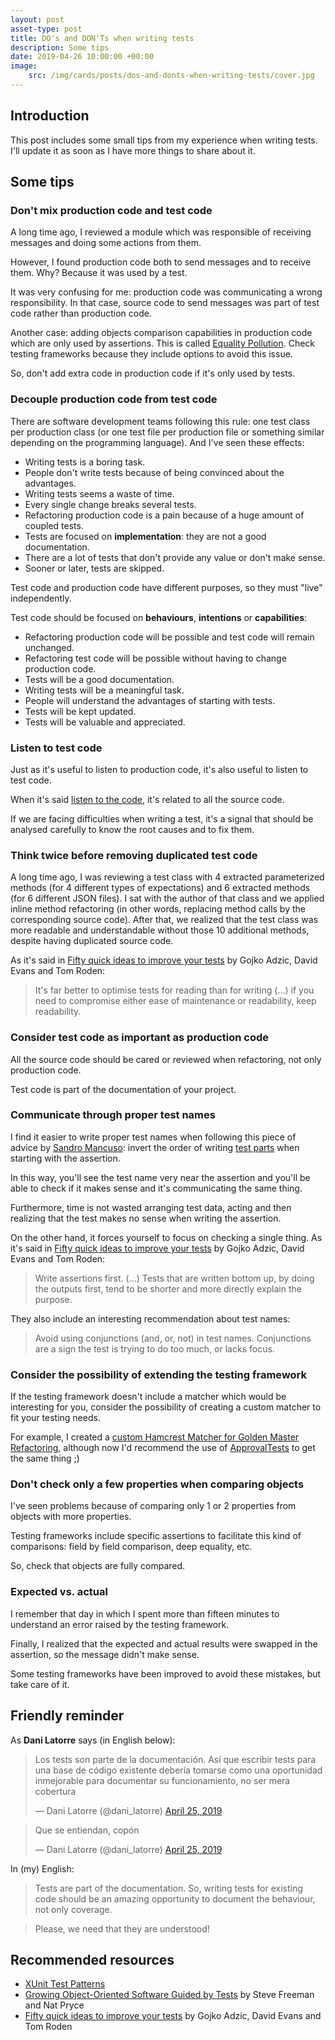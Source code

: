 ```yaml
---
layout: post
asset-type: post
title: DO's and DON'Ts when writing tests
description: Some tips
date: 2019-04-26 10:00:00 +00:00
image:
    src: /img/cards/posts/dos-and-donts-when-writing-tests/cover.jpg
---
```


## Introduction

This post includes some small tips from my experience when writing tests. I'll update it as soon as I have more things to share about it.

## Some tips

### Don't mix production code and test code

A long time ago, I reviewed a module which was responsible of receiving messages and doing some actions from them.

However, I found production code both to send messages and to receive them. Why? Because it was used by a test.

It was very confusing for me: production code was communicating a wrong responsibility. In that case, source code to send messages was part of test code rather than production code.

Another case: adding objects comparison capabilities in production code which are only used by assertions. This is called [Equality Pollution](http://xunitpatterns.com/Test%20Logic%20in%20Production.html). Check testing frameworks because they include options to avoid this issue.

So, don't add extra code in production code if it's only used by tests.

### Decouple production code from test code

There are software development teams following this rule: one test class per production class (or one test file per production file or something similar depending on the programming language). And I've seen these effects:

* Writing tests is a boring task.
* People don't write tests because of being convinced about the advantages.
* Writing tests seems a waste of time.
* Every single change breaks several tests.
* Refactoring production code is a pain because of a huge amount of coupled tests.
* Tests are focused on **implementation**: they are not a good documentation.
* There are a lot of tests that don't provide any value or don't make sense.
* Sooner or later, tests are skipped.

Test code and production code have different purposes, so they must "live" independently.

Test code should be focused on **behaviours**, **intentions** or **capabilities**:

* Refactoring production code will be possible and test code will remain unchanged.
* Refactoring test code will be possible without having to change production code.
* Tests will be a good documentation.
* Writing tests will be a meaningful task.
* People will understand the advantages of starting with tests.
* Tests will be kept updated.
* Tests will be valuable and appreciated.

### Listen to test code

Just as it's useful to listen to production code, it's also useful to listen to test code.

When it's said [listen to the code](http://wiki.c2.com/?ListenToTheCode), it's related to all the source code.

If we are facing difficulties when writing a test, it's a signal that should be analysed carefully to know the root causes and to fix them.

### Think twice before removing duplicated test code

A long time ago, I was reviewing a test class with 4 extracted parameterized methods (for 4 different types of expectations) and 6 extracted methods (for 6 different JSON files). I sat with the author of that class and we applied inline method refactoring (in other words, replacing method calls by the corresponding source code). After that, we realized that the test class was more readable and understandable without those 10 additional methods, despite having duplicated source code.

As it's said in [Fifty quick ideas to improve your tests](https://fiftyquickideas.com/fifty-quick-ideas-to-improve-your-tests/) by Gojko Adzic, David Evans and Tom Roden:

> It's far better to optimise tests for reading than for writing (...) if you need to compromise either ease of maintenance or readability, keep readability.

### Consider test code as important as production code

All the source code should be cared or reviewed when refactoring, not only production code.

Test code is part of the documentation of your project.

### Communicate through proper test names

I find it easier to write proper test names when following this piece of advice by [Sandro Mancuso](https://twitter.com/sandromancuso): invert the order of writing [test parts](http://wiki.c2.com/?ArrangeActAssert) when starting with the assertion. 

In this way, you'll see the test name very near the assertion and you'll be able to check if it makes sense and it's communicating the same thing.

Furthermore, time is not wasted arranging test data, acting and then realizing that the test makes no sense when writing the assertion. 

On the other hand, it forces yourself to focus on checking a single thing. As it's said in [Fifty quick ideas to improve your tests](https://fiftyquickideas.com/fifty-quick-ideas-to-improve-your-tests/) by Gojko Adzic, David Evans and Tom Roden:

> Write assertions first. (...) Tests that are written bottom up, by doing the outputs first, tend to be shorter and more directly explain the purpose.

They also include an interesting recommendation about test names:

> Avoid using conjunctions (and, or, not) in test names. Conjunctions are a sign the test is trying to do too much, or lacks focus.

### Consider the possibility of extending the testing framework

If the testing framework doesn't include a matcher which would be interesting for you, consider the possibility of creating a custom matcher to fit your testing needs.

For example, I created a [custom Hamcrest Matcher for Golden Master Refactoring](https://github.com/rachelcarmena/legacyutils/blob/custom-hamcrest-matcher/src/test/java/com/gmaur/legacycode/legacyutils/output/StringIsEqualsAsPreviousInMatcher.java), although now I'd recommend the use of [ApprovalTests](https://github.com/approvals) to get the same thing ;)

### Don't check only a few properties when comparing objects

I've seen problems because of comparing only 1 or 2 properties from objects with more properties.

Testing frameworks include specific assertions to facilitate this kind of comparisons: field by field comparison, deep equality, etc.

So, check that objects are fully compared.

### Expected vs. actual

I remember that day in which I spent more than fifteen minutes to understand an error raised by the testing framework. 

Finally, I realized that the expected and actual results were swapped in the assertion, so the message didn't make sense.

Some testing frameworks have been improved to avoid these mistakes, but take care of it.

## Friendly reminder

As **Dani Latorre** says (in English below):

<blockquote class="twitter-tweet" data-lang="en"><p lang="es" dir="ltr">Los tests son parte de la documentación. Así que escribir tests para una base de código existente debería tomarse como una oportunidad inmejorable para documentar su funcionamiento, no ser mera cobertura </p>&mdash; Dani Latorre (@dani_latorre) <a href="https://twitter.com/dani_latorre/status/1121412874088386562?ref_src=twsrc%5Etfw">April 25, 2019</a></blockquote>

<blockquote class="twitter-tweet" data-lang="en"><p lang="es" dir="ltr">Que se entiendan, copón</p>&mdash; Dani Latorre (@dani_latorre) <a href="https://twitter.com/dani_latorre/status/1121413066166394880?ref_src=twsrc%5Etfw">April 25, 2019</a></blockquote>

In (my) English:

> Tests are part of the documentation. So, writing tests for existing code should be an amazing opportunity to document the behaviour, not only coverage.

> Please, we need that they are understood!

## Recommended resources

* [XUnit Test Patterns](http://xunitpatterns.com)
* [Growing Object-Oriented Software Guided by Tests](http://www.growing-object-oriented-software.com) by Steve Freeman and Nat Pryce
* [Fifty quick ideas to improve your tests](https://fiftyquickideas.com/fifty-quick-ideas-to-improve-your-tests/) by Gojko Adzic, David Evans and Tom Roden
